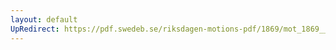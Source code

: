 ```yaml
---
layout: default
UpRedirect: https://pdf.swedeb.se/riksdagen-motions-pdf/1869/mot_1869__ak__00096/mot_1869__ak__00096_004.pdf
---
```

